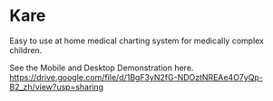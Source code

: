 # Kare
Easy to use at home medical charting system for medically complex children.


See the Mobile and Desktop Demonstration here. 
https://drive.google.com/file/d/1BgF3yN2fG-NDOztNREAe4O7yQp-B2_zh/view?usp=sharing
